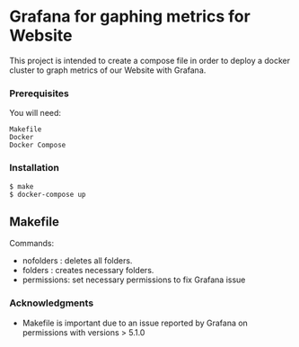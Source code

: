 # Grafana for gaphing metrics for Website

This project is intended to create a compose file in order to deploy a docker cluster to graph metrics of our Website with Grafana.


### Prerequisites
You will need:

```
Makefile
Docker
Docker Compose
```

### Installation

```
$ make
$ docker-compose up
```

## Makefile
Commands:
* nofolders : deletes all folders.
* folders : creates necessary folders.
* permissions:  set necessary permissions to fix Grafana issue

### Acknowledgments

* Makefile is important due to an issue reported by Grafana on permissions with versions >  5.1.0
